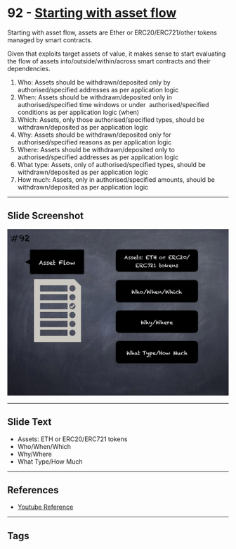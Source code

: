 
# 92 - [Starting with asset flow](./Starting%20with%20asset%20flow.md)

Starting with asset flow, assets are Ether or ERC20/ERC721/other tokens managed by smart contracts. 

Given that exploits target assets of value, it makes sense to start evaluating the flow of assets into/outside/within/across smart contracts and their dependencies.

1. Who: Assets should be withdrawn/deposited only by authorised/specified addresses as per application logic
2. When: Assets should be withdrawn/deposited only in authorised/specified time windows or under  authorised/specified  conditions as per application logic (when)
3. Which: Assets, only those authorised/specified types, should be withdrawn/deposited as per application logic
4. Why: Assets should be withdrawn/deposited only for authorised/specified reasons as per application logic
5. Where: Assets should be withdrawn/deposited only to authorised/specified addresses as per application logic
6. What type: Assets, only of authorised/specified types, should be withdrawn/deposited as per application logic
7. How much: Assets, only in authorised/specified amounts, should be withdrawn/deposited as per application logic
___
## Slide Screenshot
![092.jpg](../../images/6.%20Audit%20Techniques%20and%20Tools%20101/092.jpg)
___
## Slide Text
- Assets: ETH or ERC20/ERC721 tokens
- Who/When/Which
- Why/Where
- What Type/How Much
___
## References
- [Youtube Reference](https://youtu.be/dgITqd3mkDk?t=1132)
___
## Tags
